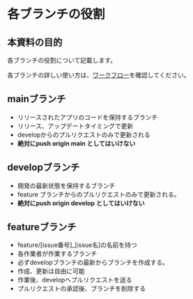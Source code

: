 # 各ブランチの役割

## 本資料の目的

各ブランチの役割について記載します。

各ブランチの詳しい使い方は、[ワークフロー](https://github.com/flutteruniv/tumiagetter/blob/develop/doc/workflow.md)を確認してください。

## mainブランチ

- リリースされたアプリのコードを保持するブランチ
- リリース、アップデートタイミングで更新
- developからのプルリクエストのみで更新される
- **絶対にpush origin main としてはいけない**

## developブランチ

- 開発の最新状態を保持するブランチ
- feature ブランチからのプルリクエストのみで更新される。
- **絶対にpush origin develop としてはいけない**

## featureブランチ

- feature/[issue番号]_[issue名]の名前を持つ
- 各作業者が作業するブランチ
- 必ずdevelopブランチの最新からブランチを作成する。
- 作成、更新は自由に可能
- 作業後、developへプルリクエストを送る
- プルリクエストの承認後、ブランチを削除する

